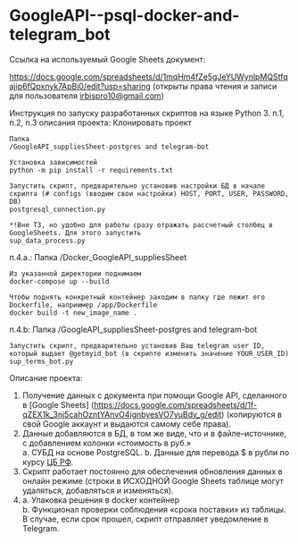 # GoogleAPI--psql-docker-and-telegram_bot

Ссылка на используемый Google Sheets документ:

https://docs.google.com/spreadsheets/d/1mqHm4fZe5gJeYUWynlpMQStfqajip6fQpxnyk7ApBi0/edit?usp=sharing 
(открыты права чтения и записи для пользователя irbispro10@gmail.com) 

Инструкция по запуску разработанных скриптов на языке Python 3.
п.1, п.2, п.3 описания проекта:
	Клонировать проект 
	
	Папка
	/GoogleAPI_suppliesSheet-postgres and telegram-bot

	Установка зависимостей
	python -m pip install -r requirements.txt

	Запустить скрипт, предварительно установив настройки БД в начале скрипта (# configs (вводим свои настройки) HOST, PORT, USER, PASSWORD, DB)
	postgresql_connection.py
	
	*!Вне ТЗ, но удобно для работы сразу отражать рассчетный столбец в GoogleSheets. Для этого запустить
	sup_data_process.py

п.4.а.:
	Папка
	/Docker_GoogleAPI_suppliesSheet
	
	Из указанной директории поднимаем
	docker-compose up --build
	
	Чтобы поднять конкретный контейнер заходим в папку где лежит его Dockerfile, наприимер /app/Dockerfile
	docker build -t new_image_name .

п.4.b:
	Папка
	/GoogleAPI_suppliesSheet-postgres and telegram-bot

	Запустить скрипт, предварительно установив Ваш telegram user ID, который выдает @getmyid_bot (в скрипте изменить значение YOUR_USER_ID)
	sup_terms_bot.py


Описание проекта:

1. Получение данных с документа при помощи Google API, сделанного в [Google Sheets]
(https://docs.google.com/spreadsheets/d/1f-qZEX1k_3nj5cahOzntYAnvO4ignbyesVO7yuBdv_g/edit) (копируются в свой Google аккаунт и выдаются самому себе права).
2. Данные добавляются в БД, в том же виде, что и в файле–источнике, с добавлением колонки «стоимость в руб.»  
    a. СУБД на основе PostgreSQL.
    b. Данные для перевода $ в рубли по курсу [ЦБ РФ](https://www.cbr.ru/development/SXML/).  
3. Скрипт работает постоянно для обеспечения обновления данных в онлайн режиме (строки в ИСХОДНОЙ Google Sheets таблице могут удаляться, добавляться и изменяться).
4. a. Упаковка решения в docker контейнер  
   b. Функционал проверки соблюдения «срока поставки» из таблицы. В случае, если срок прошел, скрипт отправляет уведомление в Telegram.